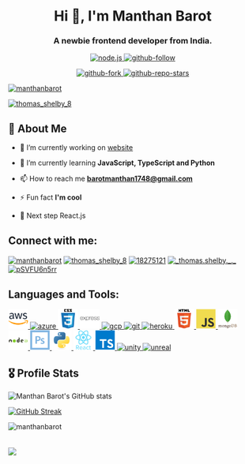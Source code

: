  <h1 align="center">Hi 👋, I'm Manthan Barot</h1>
<h3 align="center">A newbie frontend developer from India.</h3>

 <p align="center">
<a href="https://github.com/ManthanBarot">
   <img src="https://komarev.com/ghpvc/?username=ManthanBarot&logo=contact_man&style=for-the-badge" alt="node.js">
</a>
<a href="https://github.com/ManthanBarot">
   <img src="https://img.shields.io/github/followers/ManthanBarot?label=Follow&logo=github&style=for-the-badge" alt="github-follow">
</a>

<p align="center">

<a href="https://github.com/ManthanBarot/ManthanBarot">
   <img src="https://img.shields.io/github/forks/ManthanBarot/ManthanBarot?logo=githubactions&logoColor=success&style=social" alt="github-fork">
</a>

<a href="https://github.com/ManthanBarot/ManthanBarot">
   <img src="https://img.shields.io/github/stars/ManthanBarot/ManthanBarot?label=Stars&logo=ReverbNation&&logoColor=yellow&style=social" alt="github-repo-stars">
</a>

</p>




<p align="left"> <a href="https://github.com/ryo-ma/github-profile-trophy"><img src="https://github-profile-trophy.vercel.app/?username=manthanbarot&theme=algolia" alt="manthanbarot" /></a> </p>

<p align="left"> <a href="https://twitter.com/thomas_shelby_8" target="blank"><img src="https://img.shields.io/twitter/follow/thomas_shelby_8?logo=twitter&style=for-the-badge" alt="thomas_shelby_8" /></a> </p>

## 🚀 About Me

- 🔭 I’m currently working on [website](manthanbarot.github.io)

- 🌱 I’m currently learning **JavaScript, TypeScript and Python**

- 📫 How to reach me **barotmanthan1748@gmail.com**

- ⚡ Fun fact **I'm cool**

- 🎯 Next step React.js
 

## Connect with me: 
<p align="left">
<a href="https://codepen.io/manthanbarot" target="blank"><img align="center" src="https://raw.githubusercontent.com/rahuldkjain/github-profile-readme-generator/master/src/images/icons/Social/codepen.svg" alt="manthanbarot" height="30" width="40" /></a>
<a href="https://twitter.com/thomas_shelby_8" target="blank"><img align="center" src="https://raw.githubusercontent.com/rahuldkjain/github-profile-readme-generator/master/src/images/icons/Social/twitter.svg" alt="thomas_shelby_8" height="30" width="40" /></a>
<a href="https://stackoverflow.com/users/18275121" target="blank"><img align="center" src="https://raw.githubusercontent.com/rahuldkjain/github-profile-readme-generator/master/src/images/icons/Social/stack-overflow.svg" alt="18275121" height="30" width="40" /></a>
<a href="https://instagram.com/_thomas.shelby._._" target="blank"><img align="center" src="https://raw.githubusercontent.com/rahuldkjain/github-profile-readme-generator/master/src/images/icons/Social/instagram.svg" alt="_thomas.shelby._._" height="30" width="40" /></a>
<a href="https://discord.gg/pSVFU6n5rr" target="blank"><img align="center" src="https://raw.githubusercontent.com/rahuldkjain/github-profile-readme-generator/master/src/images/icons/Social/discord.svg" alt="pSVFU6n5rr" height="30" width="40" /></a>
</p>


## Languages and Tools:
<p align="left"> <a href="https://aws.amazon.com" target="_blank" rel="noreferrer"> <img src="https://raw.githubusercontent.com/devicons/devicon/master/icons/amazonwebservices/amazonwebservices-original-wordmark.svg" alt="aws" width="40" height="40"/> </a> <a href="https://azure.microsoft.com/en-in/" target="_blank" rel="noreferrer"> <img src="https://www.vectorlogo.zone/logos/microsoft_azure/microsoft_azure-icon.svg" alt="azure" width="40" height="40"/> </a> <a href="https://www.w3schools.com/css/" target="_blank" rel="noreferrer"> <img src="https://raw.githubusercontent.com/devicons/devicon/master/icons/css3/css3-original-wordmark.svg" alt="css3" width="40" height="40"/> </a> <a href="https://expressjs.com" target="_blank" rel="noreferrer"> <img src="https://raw.githubusercontent.com/devicons/devicon/master/icons/express/express-original-wordmark.svg" alt="express" width="40" height="40"/> </a> <a href="https://cloud.google.com" target="_blank" rel="noreferrer"> <img src="https://www.vectorlogo.zone/logos/google_cloud/google_cloud-icon.svg" alt="gcp" width="40" height="40"/> </a> <a href="https://git-scm.com/" target="_blank" rel="noreferrer"> <img src="https://www.vectorlogo.zone/logos/git-scm/git-scm-icon.svg" alt="git" width="40" height="40"/> </a> <a href="https://heroku.com" target="_blank" rel="noreferrer"> <img src="https://www.vectorlogo.zone/logos/heroku/heroku-icon.svg" alt="heroku" width="40" height="40"/> </a> <a href="https://www.w3.org/html/" target="_blank" rel="noreferrer"> <img src="https://raw.githubusercontent.com/devicons/devicon/master/icons/html5/html5-original-wordmark.svg" alt="html5" width="40" height="40"/> </a> <a href="https://developer.mozilla.org/en-US/docs/Web/JavaScript" target="_blank" rel="noreferrer"> <img src="https://raw.githubusercontent.com/devicons/devicon/master/icons/javascript/javascript-original.svg" alt="javascript" width="40" height="40"/> </a> <a href="https://www.mongodb.com/" target="_blank" rel="noreferrer"> <img src="https://raw.githubusercontent.com/devicons/devicon/master/icons/mongodb/mongodb-original-wordmark.svg" alt="mongodb" width="40" height="40"/> </a> <a href="https://nodejs.org" target="_blank" rel="noreferrer"> <img src="https://raw.githubusercontent.com/devicons/devicon/master/icons/nodejs/nodejs-original-wordmark.svg" alt="nodejs" width="40" height="40"/> </a> <a href="https://www.photoshop.com/en" target="_blank" rel="noreferrer"> <img src="https://raw.githubusercontent.com/devicons/devicon/master/icons/photoshop/photoshop-line.svg" alt="photoshop" width="40" height="40"/> </a> <a href="https://www.python.org" target="_blank" rel="noreferrer"> <img src="https://raw.githubusercontent.com/devicons/devicon/master/icons/python/python-original.svg" alt="python" width="40" height="40"/> </a> <a href="https://reactjs.org/" target="_blank" rel="noreferrer"> <img src="https://raw.githubusercontent.com/devicons/devicon/master/icons/react/react-original-wordmark.svg" alt="react" width="40" height="40"/> </a> <a href="https://www.typescriptlang.org/" target="_blank" rel="noreferrer"> <img src="https://raw.githubusercontent.com/devicons/devicon/master/icons/typescript/typescript-original.svg" alt="typescript" width="40" height="40"/> </a> <a href="https://unity.com/" target="_blank" rel="noreferrer"> <img src="https://www.vectorlogo.zone/logos/unity3d/unity3d-icon.svg" alt="unity" width="40" height="40"/> </a> <a href="https://unrealengine.com/" target="_blank" rel="noreferrer"> <img src="https://raw.githubusercontent.com/kenangundogan/fontisto/036b7eca71aab1bef8e6a0518f7329f13ed62f6b/icons/svg/brand/unreal-engine.svg" alt="unreal" width="40" height="40"/> </a> </p>

## 🎖️ Profile Stats

![Manthan Barot's GitHub stats](https://github-readme-stats.vercel.app/api?username=ManthanBarot&show_icons=true&theme=algolia)

[![GitHub Streak](https://streak-stats.demolab.com?user=ManthanBarot&theme=algolia)](https://git.io/streak-stats)

<p><img align="left" src="https://github-readme-stats.vercel.app/api/top-langs?username=manthanbarot&show_icons=true&theme=algolia&locale=en&layout=compact" alt="manthanbarot" /></p>

 <br> <br><br>
<img src="https://discord.c99.nl/widget/theme-2/774566975497437204.png">
